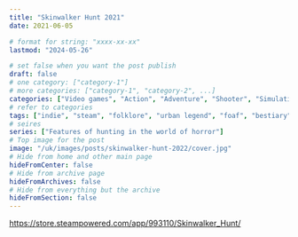 ```yaml
---
title: "Skinwalker Hunt 2021"
date: 2021-06-05

# format for string: "xxxx-xx-xx"
lastmod: "2024-05-26"

# set false when you want the post publish
draft: false
# one category: ["category-1"]
# more categories: ["category-1", "category-2", ...]
categories: ["Video games", "Action", "Adventure", "Shooter", "Simulation", "Horror"]
# refer to categories
tags: ["indie", "steam", "folklore", "urban legend", "foaf", "bestiary", "wendigo"]
# seires
series: ["Features of hunting in the world of horror"]
# Top image for the post
image: "/uk/images/posts/skinwalker-hunt-2022/cover.jpg"
# Hide from home and other main page
hideFromCenter: false
# Hide from archive page
hideFromArchives: false
# Hide from everything but the archive
hideFromSection: false
---
```

https://store.steampowered.com/app/993110/Skinwalker_Hunt/
<!--more-->